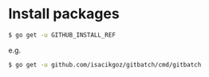 # Install packages

```sh
$ go get -u GITHUB_INSTALL_REF
```

e.g.

```sh
$ go get -u github.com/isacikgoz/gitbatch/cmd/gitbatch
```

